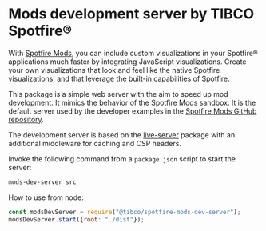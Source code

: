 # Mods development server by TIBCO Spotfire®

With [Spotfire Mods](https://tibcosoftware.github.io/spotfire-mods/), you can include custom visualizations in your Spotfire® applications much faster by integrating JavaScript visualizations. Create your own visualizations that look and feel like the native Spotfire visualizations, and that leverage the built-in capabilities of Spotfire.

This package is a simple web server with the aim to speed up mod development. It mimics the behavior of the Spotfire Mods sandbox. It is the default server used by the developer examples in the [Spotfire Mods GitHub repository](https://github.com/TIBCOSoftware/spotfire-mods).

The development server is based on the [live-server](https://www.npmjs.com/package/live-server) package with an additional middleware for caching and CSP headers.

Invoke the following command from a `package.json` script to start the server:

```bash
mods-dev-server src
```

How to use from node:

```javascript
const modsDevServer = require("@tibco/spotfire-mods-dev-server");
modsDevServer.start({root: "./dist"});
```
